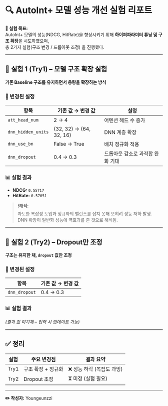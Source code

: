 # 🔍 AutoInt+ 모델 성능 개선 실험 리포트

**🎯 실험 목표:**  
AutoInt+ 모델의 성능(NDCG, HitRate)을 향상시키기 위해 **하이퍼파라미터 튜닝 및 구조 확장**을 시도하였으며,  
총 2가지 실험(구조 변경 / 드롭아웃 조정) 을 진행했다.

---

## 🧪 실험 1 (Try1) – 모델 구조 확장 실험
**기존 Baseline 구조를 유지하면서 용량을 확장하는 방식**

### 🔧 변경된 설정
| 항목 | 기존 값 → 변경 값 | 설명 |
|------|-------------------|------|
| `att_head_num` | 2 → 4 | 어텐션 헤드 수 증가 |
| `dnn_hidden_units` | (32, 32) → (64, 32, 16) | DNN 계층 확장 |
| `dnn_use_bn` | False → True | 배치 정규화 적용 |
| `dnn_dropout` | 0.4 → 0.3 | 드롭아웃 감소로 과적합 완화 기대 |

### 📊 실험 결과
- **NDCG:** `0.55717`  
- **HitRate:** `0.57051`

> ❗️**해석:**  
> 과도한 복잡성 도입과 정규화의 밸런스를 잡지 못해 오히려 성능 저하 발생.  
> DNN 확장이 일반화 성능에 역효과를 준 것으로 해석됨.

---

## 🧪 실험 2 (Try2) – Dropout만 조정

**구조는 유지한 채, `dropout` 값만 조정**

### 🔧 변경된 설정
| 항목 | 기존 값 → 변경 값 |
|------|-------------------|
| `dnn_dropout` | 0.4 → 0.3 |

### 📊 실험 결과
_(결과 값 미기재 – 입력 시 업데이트 가능)_

---

## ✅ 정리

| 실험 | 주요 변경점 | 결과 요약 |
|------|-------------|------------|
| Try1 | 구조 확장 + 정규화 | ❌ 성능 하락 (복잡도 과잉) |
| Try2 | Dropout 조정 | ⏳ 미정 (실험 필요) |

---

**✏️ 작성자:** Youngeunzzi  
